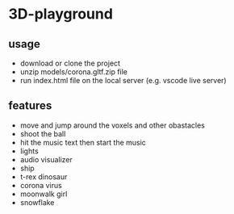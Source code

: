 # 3D-playground

## usage
* download or clone the project
* unzip models/corona.gltf.zip file
* run index.html file on the local server (e.g. vscode live server)

## features
* move and jump around the voxels and other obastacles
* shoot the ball
* hit the music text then start the music
* lights
* audio visualizer
* ship
* t-rex dinosaur
* corona virus
* moonwalk girl
* snowflake
